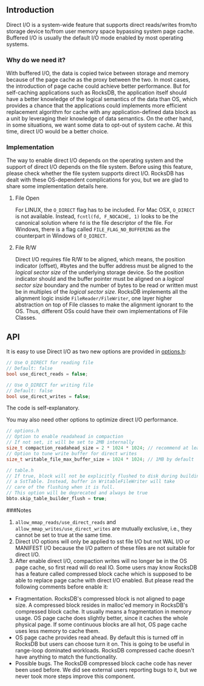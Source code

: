 ## Introduction
Direct I/O is a system-wide feature that supports direct reads/writes from/to storage device to/from user memory space bypassing system page cache. Buffered I/O is usually the default I/O mode enabled by most operating systems.

### Why do we need it?
With buffered I/O, the data is copied twice between storage and memory because of the page cache as the proxy between the two. In most cases, the introduction of page cache could achieve better performance. But for self-caching applications such as RocksDB, the application itself should have a better knowledge of the logical semantics of the data than OS, which provides a chance that the applications could implements more efficient replacement algorithm for cache with any application-defined data block as a unit by leveraging their knowledge of data semantics. On the other hand, in some situations, we want some data to opt-out of system cache. At this time, direct I/O would be a better choice.

### Implementation
The way to enable direct I/O depends on the operating system and the support of direct I/O depends on the file system. Before using this feature, please check whether the file system supports direct I/O. RocksDB has dealt with these OS-dependent complications for you, but we are glad to share some implementation details here.

1. File Open

   For LINUX, the `O_DIRECT` flag has to be included.
For Mac OSX, `O_DIRECT` is not available. Instead, `fcntl(fd, F_NOCACHE, 1)` looks to be the canonical solution where `fd` is the file descriptor of the file.
For Windows, there is a flag called `FILE_FLAG_NO_BUFFERING` as the counterpart in Windows of `O_DIRECT`.

2. File R/W

   Direct I/O requires file R/W to be aligned, which means, the position indicator (offset), #bytes and the buffer address must be aligned to the _logical sector size_ of the underlying storage device. So the position indicator should and the buffer pointer must be aligned on a _logical sector size_ boundary and the number of bytes to be read or written must be in multiples of the _logical sector size_.
RocksDB implements all the alignment logic inside `FileReader/FileWriter`, one layer higher abstraction on top of File classes to make the alignment ignorant to the OS. Thus, different OSs could have their own implementations of File Classes.

## API
It is easy to use Direct I/O as two new options are provided in [options.h](https://github.com/facebook/rocksdb/blob/master/include/rocksdb/options.h#L1124-L1128):
```cpp
// Use O_DIRECT for reading file
// Default: false
bool use_direct_reads = false;

// Use O_DIRECT for writing file
// Default: false
bool use_direct_writes = false;
```
The code is self-explanatory.

You may also need other options to optimize direct I/O performance.
```cpp
// options.h
// Option to enable readahead in compaction
// If not set, it will be set to 2MB internally
size_t compaction_readahead_size = 2 * 1024 * 1024; // recommend at least 2MB
// Option to tune write buffer for direct writes
size_t writable_file_max_buffer_size = 1024 * 1024; // 1MB by default
```
```cpp
// table.h
// If true, block will not be explicitly flushed to disk during building
// a SstTable. Instead, buffer in WritableFileWriter will take
// care of the flushing when it is full.
// This option will be deprecated and always be true
bbto.skip_table_builder_flush = true;
```

###Notes 
1.  `allow_mmap_reads/use_direct_reads` and `allow_mmap_writes/use_direct_writes` are mutually exclusive, i.e., they cannot be set to true at the same time.
2.  Direct I/O options will only be applied to sst file I/O but not WAL I/O or MANIFEST I/O because the I/O pattern of these files are not suitable for direct I/O.
3. After enable direct I/O, compaction writes will no longer be in the OS page cache, so first read will do real IO. Some users may know RocksDB has a feature called compressed block cache which is supposed to be able to replace page cache with direct I/O enabled. But please read the following comments before enable it:
  * Fragmentation. RocksDB's compressed block is not aligned to page size. A compressed block resides in malloc'ed memory in RocksDB's compressed block cache. It usually means a fragmentation in memory usage. OS page cache does slightly better, since it caches the whole physical page. If some continuous blocks are all hot, OS page cache uses less memory to cache them.
  * OS page cache provides read ahead. By default this is turned off in RocksDB but users can choose turn it on. This is going to be useful in range-loop dominated workloads. RocksDB compressed cache doesn't have anything to match the functionality.
  * Possible bugs. The RocksDB compressed block cache code has never been used before. We did see external users reporting bugs to it, but we never took more steps improve this component.
